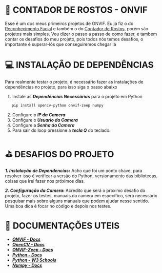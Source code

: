 # 🙂 CONTADOR DE ROSTOS - ONVIF
Esse é um dos meus primeiros projetos de ONVIF. Eu já fiz o do [Reconhecimento Facial](https://github.com/Paulo19961944/Reconhecimento-Facial-Python) e também o do [Contador de Rostos](https://github.com/Paulo19961944/Contador-Rostos), porém são projetos mais simples. Vou dizer o passo a passo de como fazer, e também contar os desafios do meu projeto, pois todos nós temos desafios, o importante é superar-lós que conseguiremos chegar lá

# 💻 INSTALAÇÃO DE DEPENDÊNCIAS
Para realmente testar o projeto, é necessário fazer as instalações de dependências no projeto, para isso siga o passo abaixo

1. Instale as **_Dependências Necessárias_** para o projeto em Python
```bash
   pip install opencv-python onvif-zeep numpy
```
2. Configure o **_IP da Camera_**
3. Configure o **_Usuario da Camera_**
4. Configure a **_Senha da Camera_**
5. Para sair do loop pressione a **_tecla Q_** do teclado.

# ⛳ DESAFIOS DO PROJETO
**_1. Instalação de Dependencias:_** Acho que foi um ponto chave, para resolver isso é verificar a versão do Python, versionamento das bibliotecas, coisas que irei fazer nos próximos dias.

**_2. Configuração da Camera_:** Acredito que será o próximo desafio do projeto, fazer os testes, manuais da camera em especifico, será necessário pesquisar mais sobre alguns manuais que podem ajudar nesse sentido. Uma boa dica é focar no código e depois nos testes.

# 📗 DOCUMENTAÇÕES UTEIS
- **_[ONVIF - Docs](https://www.onvif.org/)_**
- **_[OpenCV - Docs](https://docs.opencv.org/4.x/index.html)_**
- **_[ONVIF-Zeep - Docs](https://github.com/FalkTannhaeuser/python-onvif-zeep)_**
- **_[Python - Docs](https://docs.python.org/3/)_**
- **_[Python - W3 Schools](https://www.w3schools.com/python/)_**
- **_[Numpy - Docs](https://numpy.org/doc/)_**